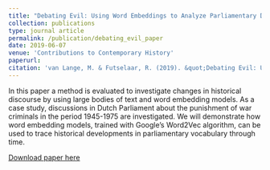 ```yaml
---
title: "Debating Evil: Using Word Embeddings to Analyze Parliamentary Debates on War Criminals in The Netherlands"
collection: publications
type: journal article
permalink: /publication/debating_evil_paper
date: 2019-06-07
venue: 'Contributions to Contemporary History'
paperurl: 
citation: 'van Lange, M. & Futselaar, R. (2019). &quot;Debating Evil: Using Word Embeddings to Analyze Parliamentary Debates on War Criminals in The Netherlands.&quot; <i>Contributions to Contemporary History</i>, Vol 59, No 1 (2019)'
---
```

In this paper a method is evaluated to investigate changes in historical discourse by using large bodies of text and word embedding models. As a case study, discussions in Dutch Parliament about the punishment of war criminals in the period 1945-1975 are investigated. We will demonstrate how word embedding models, trained with Google’s Word2Vec algorithm, can be used to trace historical developments in parliamentary vocabulary through time.

[Download paper here](http://ojs.inz.si/pnz/article/view/322)
